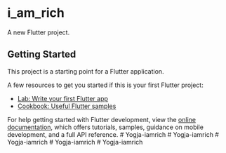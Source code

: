 # i_am_rich

A new Flutter project.

## Getting Started

This project is a starting point for a Flutter application.

A few resources to get you started if this is your first Flutter project:

- [Lab: Write your first Flutter app](https://docs.flutter.dev/get-started/codelab)
- [Cookbook: Useful Flutter samples](https://docs.flutter.dev/cookbook)

For help getting started with Flutter development, view the
[online documentation](https://docs.flutter.dev/), which offers tutorials,
samples, guidance on mobile development, and a full API reference.
#   Y o g j a - i a m r i c h  
 #   Y o g j a - i a m r i c h  
 #   Y o g j a - i a m r i c h  
 #   Y o g j a - i a m r i c h  
 #   Y o g j a - i a m r i c h  
 